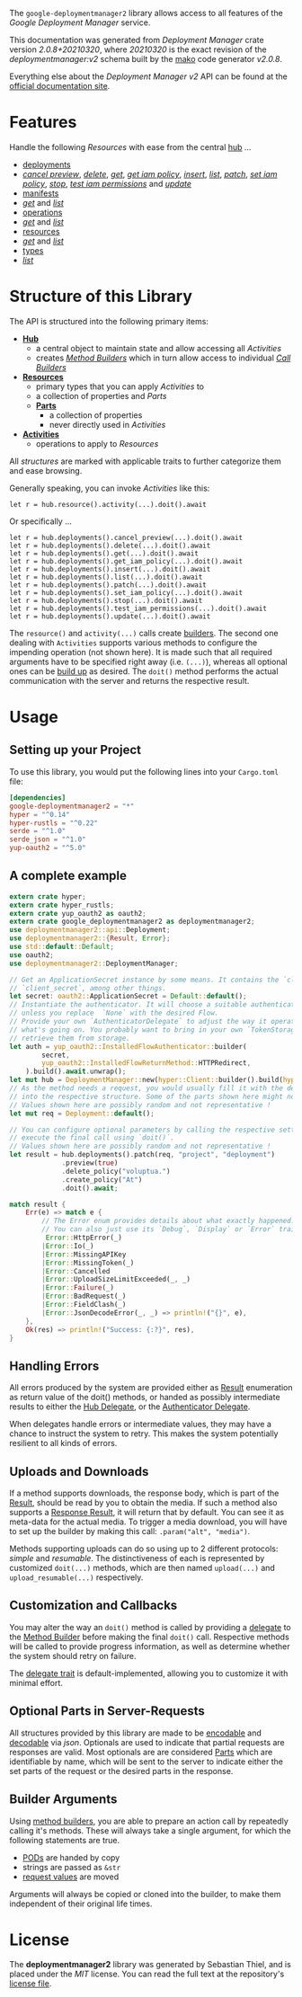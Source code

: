<!---
DO NOT EDIT !
This file was generated automatically from 'src/mako/api/README.md.mako'
DO NOT EDIT !
-->
The `google-deploymentmanager2` library allows access to all features of the *Google Deployment Manager* service.

This documentation was generated from *Deployment Manager* crate version *2.0.8+20210320*, where *20210320* is the exact revision of the *deploymentmanager:v2* schema built by the [mako](http://www.makotemplates.org/) code generator *v2.0.8*.

Everything else about the *Deployment Manager* *v2* API can be found at the
[official documentation site](https://cloud.google.com/deployment-manager).
# Features

Handle the following *Resources* with ease from the central [hub](https://docs.rs/google-deploymentmanager2/2.0.8+20210320/google_deploymentmanager2/DeploymentManager) ... 

* [deployments](https://docs.rs/google-deploymentmanager2/2.0.8+20210320/google_deploymentmanager2/api::Deployment)
 * [*cancel preview*](https://docs.rs/google-deploymentmanager2/2.0.8+20210320/google_deploymentmanager2/api::DeploymentCancelPreviewCall), [*delete*](https://docs.rs/google-deploymentmanager2/2.0.8+20210320/google_deploymentmanager2/api::DeploymentDeleteCall), [*get*](https://docs.rs/google-deploymentmanager2/2.0.8+20210320/google_deploymentmanager2/api::DeploymentGetCall), [*get iam policy*](https://docs.rs/google-deploymentmanager2/2.0.8+20210320/google_deploymentmanager2/api::DeploymentGetIamPolicyCall), [*insert*](https://docs.rs/google-deploymentmanager2/2.0.8+20210320/google_deploymentmanager2/api::DeploymentInsertCall), [*list*](https://docs.rs/google-deploymentmanager2/2.0.8+20210320/google_deploymentmanager2/api::DeploymentListCall), [*patch*](https://docs.rs/google-deploymentmanager2/2.0.8+20210320/google_deploymentmanager2/api::DeploymentPatchCall), [*set iam policy*](https://docs.rs/google-deploymentmanager2/2.0.8+20210320/google_deploymentmanager2/api::DeploymentSetIamPolicyCall), [*stop*](https://docs.rs/google-deploymentmanager2/2.0.8+20210320/google_deploymentmanager2/api::DeploymentStopCall), [*test iam permissions*](https://docs.rs/google-deploymentmanager2/2.0.8+20210320/google_deploymentmanager2/api::DeploymentTestIamPermissionCall) and [*update*](https://docs.rs/google-deploymentmanager2/2.0.8+20210320/google_deploymentmanager2/api::DeploymentUpdateCall)
* [manifests](https://docs.rs/google-deploymentmanager2/2.0.8+20210320/google_deploymentmanager2/api::Manifest)
 * [*get*](https://docs.rs/google-deploymentmanager2/2.0.8+20210320/google_deploymentmanager2/api::ManifestGetCall) and [*list*](https://docs.rs/google-deploymentmanager2/2.0.8+20210320/google_deploymentmanager2/api::ManifestListCall)
* [operations](https://docs.rs/google-deploymentmanager2/2.0.8+20210320/google_deploymentmanager2/api::Operation)
 * [*get*](https://docs.rs/google-deploymentmanager2/2.0.8+20210320/google_deploymentmanager2/api::OperationGetCall) and [*list*](https://docs.rs/google-deploymentmanager2/2.0.8+20210320/google_deploymentmanager2/api::OperationListCall)
* [resources](https://docs.rs/google-deploymentmanager2/2.0.8+20210320/google_deploymentmanager2/api::Resource)
 * [*get*](https://docs.rs/google-deploymentmanager2/2.0.8+20210320/google_deploymentmanager2/api::ResourceGetCall) and [*list*](https://docs.rs/google-deploymentmanager2/2.0.8+20210320/google_deploymentmanager2/api::ResourceListCall)
* [types](https://docs.rs/google-deploymentmanager2/2.0.8+20210320/google_deploymentmanager2/api::Type)
 * [*list*](https://docs.rs/google-deploymentmanager2/2.0.8+20210320/google_deploymentmanager2/api::TypeListCall)




# Structure of this Library

The API is structured into the following primary items:

* **[Hub](https://docs.rs/google-deploymentmanager2/2.0.8+20210320/google_deploymentmanager2/DeploymentManager)**
    * a central object to maintain state and allow accessing all *Activities*
    * creates [*Method Builders*](https://docs.rs/google-deploymentmanager2/2.0.8+20210320/google_deploymentmanager2/client::MethodsBuilder) which in turn
      allow access to individual [*Call Builders*](https://docs.rs/google-deploymentmanager2/2.0.8+20210320/google_deploymentmanager2/client::CallBuilder)
* **[Resources](https://docs.rs/google-deploymentmanager2/2.0.8+20210320/google_deploymentmanager2/client::Resource)**
    * primary types that you can apply *Activities* to
    * a collection of properties and *Parts*
    * **[Parts](https://docs.rs/google-deploymentmanager2/2.0.8+20210320/google_deploymentmanager2/client::Part)**
        * a collection of properties
        * never directly used in *Activities*
* **[Activities](https://docs.rs/google-deploymentmanager2/2.0.8+20210320/google_deploymentmanager2/client::CallBuilder)**
    * operations to apply to *Resources*

All *structures* are marked with applicable traits to further categorize them and ease browsing.

Generally speaking, you can invoke *Activities* like this:

```Rust,ignore
let r = hub.resource().activity(...).doit().await
```

Or specifically ...

```ignore
let r = hub.deployments().cancel_preview(...).doit().await
let r = hub.deployments().delete(...).doit().await
let r = hub.deployments().get(...).doit().await
let r = hub.deployments().get_iam_policy(...).doit().await
let r = hub.deployments().insert(...).doit().await
let r = hub.deployments().list(...).doit().await
let r = hub.deployments().patch(...).doit().await
let r = hub.deployments().set_iam_policy(...).doit().await
let r = hub.deployments().stop(...).doit().await
let r = hub.deployments().test_iam_permissions(...).doit().await
let r = hub.deployments().update(...).doit().await
```

The `resource()` and `activity(...)` calls create [builders][builder-pattern]. The second one dealing with `Activities` 
supports various methods to configure the impending operation (not shown here). It is made such that all required arguments have to be 
specified right away (i.e. `(...)`), whereas all optional ones can be [build up][builder-pattern] as desired.
The `doit()` method performs the actual communication with the server and returns the respective result.

# Usage

## Setting up your Project

To use this library, you would put the following lines into your `Cargo.toml` file:

```toml
[dependencies]
google-deploymentmanager2 = "*"
hyper = "^0.14"
hyper-rustls = "^0.22"
serde = "^1.0"
serde_json = "^1.0"
yup-oauth2 = "^5.0"
```

## A complete example

```Rust
extern crate hyper;
extern crate hyper_rustls;
extern crate yup_oauth2 as oauth2;
extern crate google_deploymentmanager2 as deploymentmanager2;
use deploymentmanager2::api::Deployment;
use deploymentmanager2::{Result, Error};
use std::default::Default;
use oauth2;
use deploymentmanager2::DeploymentManager;

// Get an ApplicationSecret instance by some means. It contains the `client_id` and 
// `client_secret`, among other things.
let secret: oauth2::ApplicationSecret = Default::default();
// Instantiate the authenticator. It will choose a suitable authentication flow for you, 
// unless you replace  `None` with the desired Flow.
// Provide your own `AuthenticatorDelegate` to adjust the way it operates and get feedback about 
// what's going on. You probably want to bring in your own `TokenStorage` to persist tokens and
// retrieve them from storage.
let auth = yup_oauth2::InstalledFlowAuthenticator::builder(
        secret,
        yup_oauth2::InstalledFlowReturnMethod::HTTPRedirect,
    ).build().await.unwrap();
let mut hub = DeploymentManager::new(hyper::Client::builder().build(hyper_rustls::HttpsConnector::with_native_roots()), auth);
// As the method needs a request, you would usually fill it with the desired information
// into the respective structure. Some of the parts shown here might not be applicable !
// Values shown here are possibly random and not representative !
let mut req = Deployment::default();

// You can configure optional parameters by calling the respective setters at will, and
// execute the final call using `doit()`.
// Values shown here are possibly random and not representative !
let result = hub.deployments().patch(req, "project", "deployment")
             .preview(true)
             .delete_policy("voluptua.")
             .create_policy("At")
             .doit().await;

match result {
    Err(e) => match e {
        // The Error enum provides details about what exactly happened.
        // You can also just use its `Debug`, `Display` or `Error` traits
         Error::HttpError(_)
        |Error::Io(_)
        |Error::MissingAPIKey
        |Error::MissingToken(_)
        |Error::Cancelled
        |Error::UploadSizeLimitExceeded(_, _)
        |Error::Failure(_)
        |Error::BadRequest(_)
        |Error::FieldClash(_)
        |Error::JsonDecodeError(_, _) => println!("{}", e),
    },
    Ok(res) => println!("Success: {:?}", res),
}

```
## Handling Errors

All errors produced by the system are provided either as [Result](https://docs.rs/google-deploymentmanager2/2.0.8+20210320/google_deploymentmanager2/client::Result) enumeration as return value of
the doit() methods, or handed as possibly intermediate results to either the 
[Hub Delegate](https://docs.rs/google-deploymentmanager2/2.0.8+20210320/google_deploymentmanager2/client::Delegate), or the [Authenticator Delegate](https://docs.rs/yup-oauth2/*/yup_oauth2/trait.AuthenticatorDelegate.html).

When delegates handle errors or intermediate values, they may have a chance to instruct the system to retry. This 
makes the system potentially resilient to all kinds of errors.

## Uploads and Downloads
If a method supports downloads, the response body, which is part of the [Result](https://docs.rs/google-deploymentmanager2/2.0.8+20210320/google_deploymentmanager2/client::Result), should be
read by you to obtain the media.
If such a method also supports a [Response Result](https://docs.rs/google-deploymentmanager2/2.0.8+20210320/google_deploymentmanager2/client::ResponseResult), it will return that by default.
You can see it as meta-data for the actual media. To trigger a media download, you will have to set up the builder by making
this call: `.param("alt", "media")`.

Methods supporting uploads can do so using up to 2 different protocols: 
*simple* and *resumable*. The distinctiveness of each is represented by customized 
`doit(...)` methods, which are then named `upload(...)` and `upload_resumable(...)` respectively.

## Customization and Callbacks

You may alter the way an `doit()` method is called by providing a [delegate](https://docs.rs/google-deploymentmanager2/2.0.8+20210320/google_deploymentmanager2/client::Delegate) to the 
[Method Builder](https://docs.rs/google-deploymentmanager2/2.0.8+20210320/google_deploymentmanager2/client::CallBuilder) before making the final `doit()` call. 
Respective methods will be called to provide progress information, as well as determine whether the system should 
retry on failure.

The [delegate trait](https://docs.rs/google-deploymentmanager2/2.0.8+20210320/google_deploymentmanager2/client::Delegate) is default-implemented, allowing you to customize it with minimal effort.

## Optional Parts in Server-Requests

All structures provided by this library are made to be [encodable](https://docs.rs/google-deploymentmanager2/2.0.8+20210320/google_deploymentmanager2/client::RequestValue) and 
[decodable](https://docs.rs/google-deploymentmanager2/2.0.8+20210320/google_deploymentmanager2/client::ResponseResult) via *json*. Optionals are used to indicate that partial requests are responses 
are valid.
Most optionals are are considered [Parts](https://docs.rs/google-deploymentmanager2/2.0.8+20210320/google_deploymentmanager2/client::Part) which are identifiable by name, which will be sent to 
the server to indicate either the set parts of the request or the desired parts in the response.

## Builder Arguments

Using [method builders](https://docs.rs/google-deploymentmanager2/2.0.8+20210320/google_deploymentmanager2/client::CallBuilder), you are able to prepare an action call by repeatedly calling it's methods.
These will always take a single argument, for which the following statements are true.

* [PODs][wiki-pod] are handed by copy
* strings are passed as `&str`
* [request values](https://docs.rs/google-deploymentmanager2/2.0.8+20210320/google_deploymentmanager2/client::RequestValue) are moved

Arguments will always be copied or cloned into the builder, to make them independent of their original life times.

[wiki-pod]: http://en.wikipedia.org/wiki/Plain_old_data_structure
[builder-pattern]: http://en.wikipedia.org/wiki/Builder_pattern
[google-go-api]: https://github.com/google/google-api-go-client

# License
The **deploymentmanager2** library was generated by Sebastian Thiel, and is placed 
under the *MIT* license.
You can read the full text at the repository's [license file][repo-license].

[repo-license]: https://github.com/Byron/google-apis-rsblob/main/LICENSE.md
